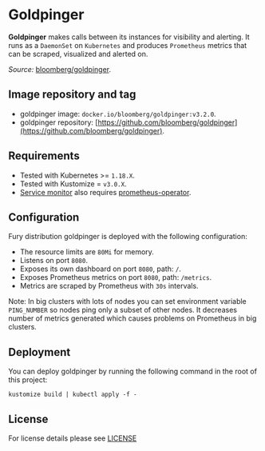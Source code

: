 # Goldpinger

**Goldpinger** makes calls between its instances for visibility and alerting. It runs as a `DaemonSet` on `Kubernetes`
and produces `Prometheus` metrics that can be scraped, visualized and alerted on.

*Source:* [bloomberg/goldpinger](https://github.com/bloomberg/goldpinger/tree/v3.2.0).

## Image repository and tag

- goldpinger image: `docker.io/bloomberg/goldpinger:v3.2.0`.
- goldpinger repository: [https://github.com/bloomberg/goldpinger](https://github.com/bloomberg/goldpinger).

## Requirements

- Tested with Kubernetes >= `1.18.X`.
- Tested with Kustomize = `v3.0.X`.
- [Service monitor](sm.yml) also requires [prometheus-operator](../prometheus-operator).

## Configuration

Fury distribution goldpinger is deployed with the following configuration:
- The resource limits are `80Mi` for memory.
- Listens on port `8080`.
- Exposes its own dashboard on port `8080`, path: `/`.
- Exposes Prometheus metrics on port `8080`, path: `/metrics`.
- Metrics are scraped by Prometheus with `30s` intervals.

Note: In big clusters with lots of nodes you can set environment variable `PING_NUMBER` 
so nodes ping only a subset of other nodes. It decreases number of metrics generated which 
causes problems on Prometheus in big clusters.

## Deployment

You can deploy goldpinger by running the following command in the root of this project:

```shell
kustomize build | kubectl apply -f -
```

## License

For license details please see [LICENSE](./../../LICENSE)

